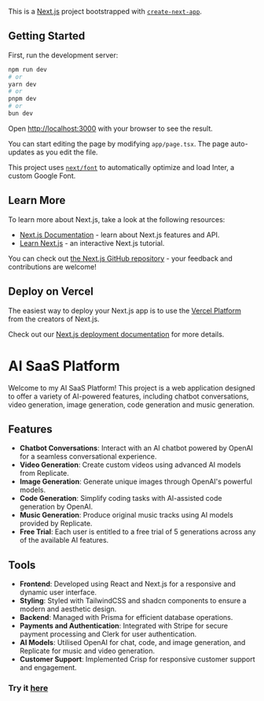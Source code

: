 This is a [Next.js](https://nextjs.org/) project bootstrapped with [`create-next-app`](https://github.com/vercel/next.js/tree/canary/packages/create-next-app).

## Getting Started

First, run the development server:

```bash
npm run dev
# or
yarn dev
# or
pnpm dev
# or
bun dev
```

Open [http://localhost:3000](http://localhost:3000) with your browser to see the result.

You can start editing the page by modifying `app/page.tsx`. The page auto-updates as you edit the file.

This project uses [`next/font`](https://nextjs.org/docs/basic-features/font-optimization) to automatically optimize and load Inter, a custom Google Font.

## Learn More

To learn more about Next.js, take a look at the following resources:

- [Next.js Documentation](https://nextjs.org/docs) - learn about Next.js features and API.
- [Learn Next.js](https://nextjs.org/learn) - an interactive Next.js tutorial.

You can check out [the Next.js GitHub repository](https://github.com/vercel/next.js/) - your feedback and contributions are welcome!

## Deploy on Vercel

The easiest way to deploy your Next.js app is to use the [Vercel Platform](https://vercel.com/new?utm_medium=default-template&filter=next.js&utm_source=create-next-app&utm_campaign=create-next-app-readme) from the creators of Next.js.

Check out our [Next.js deployment documentation](https://nextjs.org/docs/deployment) for more details.

# AI SaaS Platform

Welcome to my AI SaaS Platform! This project is a web application designed to offer a variety of AI-powered features, including chatbot conversations, video generation, image generation, code generation and music generation.

## Features

- **Chatbot Conversations**: Interact with an AI chatbot powered by OpenAI for a seamless conversational experience.
- **Video Generation**: Create custom videos using advanced AI models from Replicate.
- **Image Generation**: Generate unique images through OpenAI's powerful models.
- **Code Generation**: Simplify coding tasks with AI-assisted code generation by OpenAI.
- **Music Generation**: Produce original music tracks using AI models provided by Replicate.
- **Free Trial**: Each user is entitled to a free trial of 5 generations across any of the available AI features.

## Tools

- **Frontend**: Developed using React and Next.js for a responsive and dynamic user interface.
- **Styling**: Styled with TailwindCSS and shadcn components to ensure a modern and aesthetic design.
- **Backend**: Managed with Prisma for efficient database operations.
- **Payments and Authentication**: Integrated with Stripe for secure payment processing and Clerk for user authentication.
- **AI Models**: Utilised OpenAI for chat, code, and image generation, and Replicate for music and video generation.
- **Customer Support**: Implemented Crisp for responsive customer support and engagement.

### Try it [here](https://ai-saas-iota-eight.vercel.app/)

